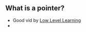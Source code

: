 ## What is a pointer?








- Good vid by [Low Level Learning](https://www.youtube.com/watch?v=2ybLD6_2gKM&t=438s)
- 
